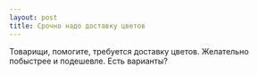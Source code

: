 ```yaml
---
layout: post 
title: Срочно надо доставку цветов 
--- 
```

Товарищи, помогите, требуется доставку цветов. Желательно побыстрее и подешевле. Есть варианты?